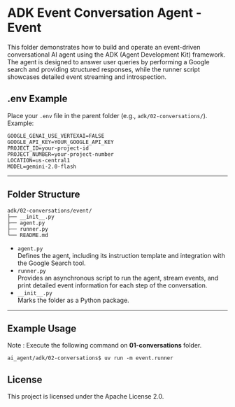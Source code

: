 # ADK Event Conversation Agent - Event

This folder demonstrates how to build and operate an event-driven conversational AI agent using the ADK (Agent Development Kit) framework. The agent is designed to answer user queries by performing a Google search and providing structured responses, while the runner script showcases detailed event streaming and introspection.

## .env Example

Place your `.env` file in the parent folder (e.g., `adk/02-conversations/`). Example:

```
GOOGLE_GENAI_USE_VERTEXAI=FALSE
GOOGLE_API_KEY=YOUR_GOOGLE_API_KEY
PROJECT_ID=your-project-id
PROJECT_NUMBER=your-project-number
LOCATION=us-central1
MODEL=gemini-2.0-flash
```

---

## Folder Structure

```
adk/02-conversations/event/
├── __init__.py
├── agent.py
├── runner.py
└── README.md
```

- `agent.py`  
  Defines the agent, including its instruction template and integration with the Google Search tool.
- `runner.py`  
  Provides an asynchronous script to run the agent, stream events, and print detailed event information for each step of the conversation.
- `__init__.py`  
  Marks the folder as a Python package.

---

## Example Usage
Note : Execute the following command on **01-conversations** folder. 

```
ai_agent/adk/02-conversations$ uv run -m event.runner
```

## License

This project is licensed under the Apache License 2.0.